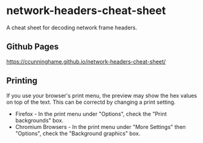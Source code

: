 # network-headers-cheat-sheet
A cheat sheet for decoding network frame headers.

## Github Pages
https://ccunninghame.github.io/network-headers-cheat-sheet/

## Printing
If you use your browser's print menu, the preview may show the hex values on top of the text. This can be correctd by changing a print setting.  
* Firefox - In the print menu under "Options", check the "Print backgrounds" box.
* Chromium Browsers - In the print menu under "More Settings" then "Options", check the "Background graphics" box.
